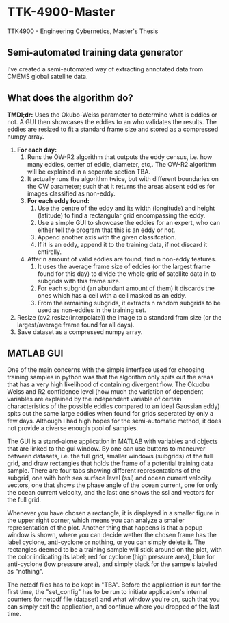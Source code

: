 # TTK-4900-Master
TTK4900 - Engineering Cybernetics, Master's Thesis


## Semi-automated training data generator

I've created a semi-automated way of extracting annotated data from CMEMS global satellite data. 

## What does the algorithm do?
**TMDI;dr:** Uses the Okubo-Weiss parameter to determine what is eddies or not. A GUI then showcases the eddies to an who validates the results. The eddies are resized to fit a standard frame size and stored as a compressed numpy array.


1. **For each day:** 
    1. Runs the OW-R2 algorithm that outputs the eddy census, i.e. how many eddies, center of eddie, diameter, etc,. The OW-R2 algorithm will be explained in a seperate section TBA. 
    1. It actually runs the algorithm twice, but with different boundaries on the OW parameter; such that it returns the areas absent eddies for images classified as non-eddy.
    1. **For each eddy found:**
        1. Use the centre of the eddy and its width (longitude) and height (latitude) to find a rectangular grid encompassing the eddy.
        1. Use a simple GUI to showcase the eddies for an expert, who can either tell the program that this is an eddy or not.
        1. Append another axis with the given classifcation.
        1. If it is an eddy, append it to the training data, if not discard it entirelly.
    1. After n amount of valid eddies are found, find n non-eddy features.
        1. It uses the average frame size of eddies (or the largest frame found for this day) to divide the whole grid of satellite data in to subgrids with this frame size.
        1. For each subgrid (an abundant amount of them) it discards the ones which has a cell with a cell masked as an eddy.
        1. From the remaining subgrids, it extracts n random subgrids to be used as non-eddies in the training set.
2. Resize (cv2.resize(interpolate)) the image to a standard fram size (or the largest/average frame found for all days).
3. Save dataset as a compressed numpy array.
  
## MATLAB GUI

One of the main concerns with the simple interface used for choosing training samples in python was that the algorithm only spits out the areas that has a very high likelihood of containing divergent flow. The Okuobu Weiss and R2 confidence level (how much the variation of dependent variables are explained by the independent variable of certain characteristics of the possible eddies compared to an ideal Gaussian eddy) spits out the same large eddies when found for grids seperated by only a few days. Although I had high hopes for the semi-automatic method, it does not provide a diverse enough pool of samples.

The GUI is a stand-alone application in MATLAB with variables and objects that are linked to the gui window. By one can use buttons to maneuver between datasets, i.e. the full grid, smaller windows (subgrids) of the full grid, and draw rectangles that holds the frame of a potential training data sample. There are four tabs showing different representations of the subgrid, one with both sea surface level (ssl) and ocean current velocity vectors, one that shows the phase angle of the ocean current, one for only the ocean current velocity, and the last one shows the ssl and vectors for the full grid. 

Whenever you have chosen a rectangle, it is displayed in a smaller figure in the upper right corner, which means you can analyze a smaller representation of the plot. Another thing that happens is that a popup window is shown, where you can decide wether the chosen frame has the label cyclone, anti-cyclone or nothing, or you can simply delete it. The rectangles deemed to be a training sample will stick around on the plot, with the color indicating its label; red for cyclone (high pressure area), blue for anti-cyclone (low pressure area), and simply black for the sampels labeled as "nothing".

The netcdf files has to be kept in "TBA". Before the application is run for the first time, the "set_config" has to be run to initiate application's internal counters for netcdf file (dataset) and what window you're on, such that you can simply exit the application, and continue where you dropped of the last time.
